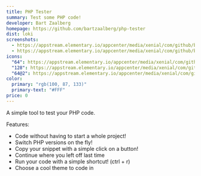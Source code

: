 ```yaml
---
title: PHP Tester
summary: Test some PHP code!
developer: Bart Zaalberg
homepage: https://github.com/bartzaalberg/php-tester
dist: loki
screenshots:
  - https://appstream.elementary.io/appcenter/media/xenial/com/github/bartzaalberg.php-tester.desktop/2249A6FFD4316C496B092A051ABFCE04/screenshots/image-1_orig.png
  - https://appstream.elementary.io/appcenter/media/xenial/com/github/bartzaalberg.php-tester.desktop/2249A6FFD4316C496B092A051ABFCE04/screenshots/image-2_orig.png
icons:
  "64": https://appstream.elementary.io/appcenter/media/xenial/com/github/bartzaalberg.php-tester.desktop/2249A6FFD4316C496B092A051ABFCE04/icons/64x64/com.github.bartzaalberg.php-tester_com.github.bartzaalberg.php-tester.png
  "128": https://appstream.elementary.io/appcenter/media/xenial/com/github/bartzaalberg.php-tester.desktop/2249A6FFD4316C496B092A051ABFCE04/icons/128x128/com.github.bartzaalberg.php-tester_com.github.bartzaalberg.php-tester.png
  "64@2": https://appstream.elementary.io/appcenter/media/xenial/com/github/bartzaalberg.php-tester.desktop/2249A6FFD4316C496B092A051ABFCE04/icons/64x64@2/com.github.bartzaalberg.php-tester_com.github.bartzaalberg.php-tester.png
color:
  primary: "rgb(100, 87, 133)"
  primary-text: "#FFF"
price: 0
---
```


<p>A simple tool to test your PHP code.</p>
<p>Features:</p>
<ul>
  <li>Code without having to start a whole project!</li>
  <li>Switch PHP versions on the fly!</li>
  <li>Copy your snippet with a simple click on a button!</li>
  <li>Continue where you left off last time</li>
  <li>Run your code with a simple shortcut! (ctrl + r)</li>
  <li>Choose a cool theme to code in</li>
</ul>